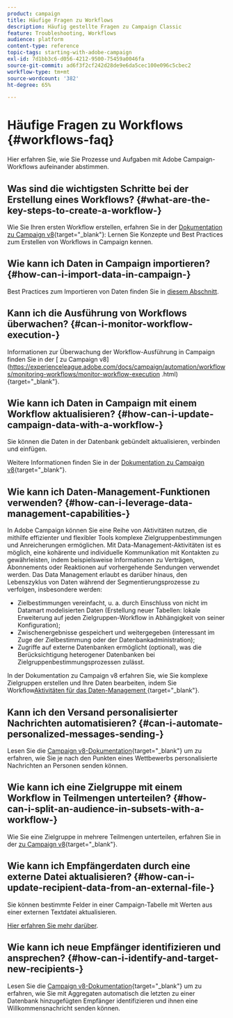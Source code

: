 ```yaml
---
product: campaign
title: Häufige Fragen zu Workflows
description: Häufig gestellte Fragen zu Campaign Classic
feature: Troubleshooting, Workflows
audience: platform
content-type: reference
topic-tags: starting-with-adobe-campaign
exl-id: 7d1bb3c6-d056-4212-9500-75459a0046fa
source-git-commit: ad6f3f2cf242d28de9e6da5cec100e096c5cbec2
workflow-type: tm+mt
source-wordcount: '382'
ht-degree: 65%

---
```


# Häufige Fragen zu Workflows {#workflows-faq}



Hier erfahren Sie, wie Sie Prozesse und Aufgaben mit Adobe Campaign-Workflows aufeinander abstimmen.

## Was sind die wichtigsten Schritte bei der Erstellung eines Workflows? {#what-are-the-key-steps-to-create-a-workflow-}

Wie Sie Ihren ersten Workflow erstellen, erfahren Sie in der [Dokumentation zu Campaign v8](https://experienceleague.adobe.com/docs/campaign/automation/workflows/introduction/build-a-workflow.html?lang=de){target="_blank"}: Lernen Sie Konzepte und Best Practices zum Erstellen von Workflows in Campaign kennen.

## Wie kann ich Daten in Campaign importieren? {#how-can-i-import-data-in-campaign-}

Best Practices zum Importieren von Daten finden Sie in [diesem Abschnitt](../../platform/using/import-export-best-practices.md).

## Kann ich die Ausführung von Workflows überwachen? {#can-i-monitor-workflow-execution-}

Informationen zur Überwachung der Workflow-Ausführung in Campaign finden Sie in der [ zu Campaign v8]&#x200B;(https://experienceleague.adobe.com/docs/campaign/automation/workflows/monitoring-workflows/monitor-workflow-execution
.html){target="_blank"}.

## Wie kann ich Daten in Campaign mit einem Workflow aktualisieren? {#how-can-i-update-campaign-data-with-a-workflow-}

Sie können die Daten in der Datenbank gebündelt aktualisieren, verbinden und einfügen.

Weitere Informationen finden Sie in der [Dokumentation zu Campaign v8](https://experienceleague.adobe.com/docs/campaign/automation/workflows/wf-activities/targeting-activities/update-data.html){target="_blank"}.

## Wie kann ich Daten-Management-Funktionen verwenden? {#how-can-i-leverage-data-management-capabilities-}

In Adobe Campaign können Sie eine Reihe von Aktivitäten nutzen, die mithilfe effizienter und flexibler Tools komplexe Zielgruppenbestimmungen und Anreicherungen ermöglichen. Mit Data-Management-Aktivitäten ist es möglich, eine kohärente und individuelle Kommunikation mit Kontakten zu gewährleisten, indem beispielsweise Informationen zu Verträgen, Abonnements oder Reaktionen auf vorhergehende Sendungen verwendet werden. Das Data Management erlaubt es darüber hinaus, den Lebenszyklus von Daten während der Segmentierungsprozesse zu verfolgen, insbesondere werden:

* Zielbestimmungen vereinfacht, u. a. durch Einschluss von nicht im Datamart modelisierten Daten (Erstellung neuer Tabellen: lokale Erweiterung auf jeden Zielgruppen-Workflow in Abhängigkeit von seiner Konfiguration);
* Zwischenergebnisse gespeichert und weitergegeben (interessant im Zuge der Zielbestimmung oder der Datenbankadministration);
* Zugriffe auf externe Datenbanken ermöglicht (optional), was die Berücksichtigung heterogener Datenbanken bei Zielgruppenbestimmungsprozessen zulässt.

In der Dokumentation zu Campaign v8 erfahren Sie, wie Sie komplexe Zielgruppen erstellen und Ihre Daten bearbeiten, indem Sie Workflow[Aktivitäten für das Daten-Management &#x200B;](https://experienceleague.adobe.com/docs/campaign/automation/workflows/introduction/wf-type/targeting-workflows.html){target="_blank"}.

## Kann ich den Versand personalisierter Nachrichten automatisieren? {#can-i-automate-personalized-messages-sending-}

Lesen Sie die [Campaign v8-Dokumentation](https://experienceleague.adobe.com/docs/campaign/automation/workflows/use-cases/data-management/enrich-data.html?lang=de){target="_blank"} um zu erfahren, wie Sie je nach den Punkten eines Wettbewerbs personalisierte Nachrichten an Personen senden können.

## Wie kann ich eine Zielgruppe mit einem Workflow in Teilmengen unterteilen? {#how-can-i-split-an-audience-in-subsets-with-a-workflow-}

Wie Sie eine Zielgruppe in mehrere Teilmengen unterteilen, erfahren Sie in der [&#x200B; zu Campaign v8](https://experienceleague.adobe.com/docs/campaign/automation/workflows/wf-activities/targeting-activities/split.html){target="_blank"}.

## Wie kann ich Empfängerdaten durch eine externe Datei aktualisieren? {#how-can-i-update-recipient-data-from-an-external-file-}

Sie können bestimmte Felder in einer Campaign-Tabelle mit Werten aus einer externen Textdatei aktualisieren.

[Hier erfahren Sie mehr darüber](../../platform/using/import-operations-samples.md#example--enrich-the-values-with-those-of-an-external-file).

## Wie kann ich neue Empfänger identifizieren und ansprechen? {#how-can-i-identify-and-target-new-recipients-}

Lesen Sie die [Campaign v8-Dokumentation](https://experienceleague.adobe.com/docs/campaign/automation/workflows/use-cases/data-management/using-aggregates.html?lang=de){target="_blank"} um zu erfahren, wie Sie mit Aggregaten automatisch die letzten zu einer Datenbank hinzugefügten Empfänger identifizieren und ihnen eine Willkommensnachricht senden können.
